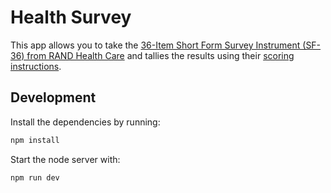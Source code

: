 # Health Survey

This app allows you to take the [36-Item Short Form Survey Instrument (SF-36) from RAND Health
Care](https://www.rand.org/health-care/surveys_tools/mos/36-item-short-form/survey-instrument.html)
and tallies the results using their [scoring
instructions](https://www.rand.org/health-care/surveys_tools/mos/36-item-short-form/scoring.html).

## Development
Install the dependencies by running:
```sh
npm install
```
Start the node server with:
```sh
npm run dev
```
